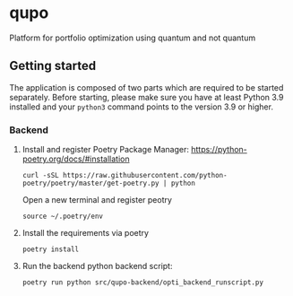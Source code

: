 # qupo

Platform for portfolio optimization using quantum and not quantum

## Getting started

The application is composed of two parts which are required to be started separately. Before starting, please make sure you have at least Python 3.9 installed and your `python3` command points to the version 3.9 or higher. 

### Backend

1. Install and register Poetry Package Manager:
    https://python-poetry.org/docs/#installation 
    ```(bash)
    curl -sSL https://raw.githubusercontent.com/python-poetry/poetry/master/get-poetry.py | python
    ```
    Open a new terminal and register peotry
    ```(bash)
    source ~/.poetry/env
    ```

2. Install the requirements via poetry

    ```(bash)
    poetry install
    ```

3. Run the backend python backend script:

    ```(bash)
    poetry run python src/qupo-backend/opti_backend_runscript.py
    ```
